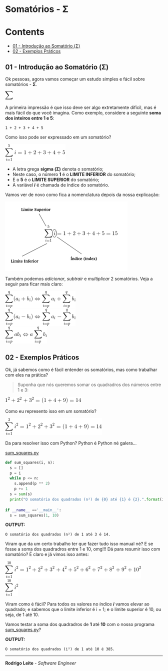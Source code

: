 # Somatórios - Σ

# Contents

 - [01 - Introdução ao Somatório (Σ)](#01)
 - [02 - Exemplos Práticos](#02)

<div id='01'></div>

## 01 - Introdução ao Somatório (Σ)

Ok pessoas, agora vamos começar um estudo simples e fácil sobre somatórios - **Σ**.

![image](images/01.png)  

A primeira impressão é que isso deve ser algo extretamente difícil, mas é mais fácil do que você imagina. Como exemplo, considere a seguinte **soma dos inteiros entre 1 e 5**:

```
1 + 2 + 3 + 4 + 5
```

Como isso pode ser expressado em um somatório?

![image](images/02.png)  

 - A letra grega **sigma (Σ)** denota o somatório;
 - Neste caso, o número **1** é o **LIMITE INFERIOR** do somatório;
 - E o **5** é o **LIMITE SUPERIOR** do somatório;
 - A variável ***i*** é chamada de índice do somatório.

Vamos ver de novo como fica a nomenclatura depois da nossa explicação:

![image](images/03.png)  

Também podemos *adicionar*, *subtrair* e *multiplicar* 2 somatórios. Veja a seguir para ficar mais claro:

![image](images/04.png)  
![image](images/05.png)  
![image](images/06.png)  

<div id='02'></div>

## 02 - Exemplos Práticos

Ok, já sabemos como é fácil entender os somatórios, mas como trabalhar com eles na prática?

> Suponha que nós queremos somar os quadradros dos números entre 1 e 3:

![image](images/1-3.png)  

Como eu represento isso em um somatório?  

![image](images/1-3-2.png)

Da para resolver isso com Python? Python é Python né galera...

[sum_squares.py](src/sum_squares.py)
```python
def sum_squares(i, n):
  s = []
  p = i
  while p <= n:
    s.append(p ** 2)
    p += 1
  s = sum(s)
  print("O somatório dos quadrados (n²) de {0} até {1} é {2}.".format(i, n, s))

if __name__ =='__main__':
  s = sum_squares(1, 10)
```

**OUTPUT:**  
```
O somatório dos quadrados (n²) de 1 até 3 é 14.
```

Viram que da um certo trabalho ter que fazer tudo isso manual né? E se fosse a soma dos quadradros entre 1 e 10, omg!!! Dá para resumir isso com somatório? É claro e já vimos isso antes:

![image](images/07.png)  
![image](images/08.png)  

Viram como é fácil? Para todos os valores no índice ***i*** vamos elevar ao quadrado; e sabemos que o limite inferior é i = 1; e o limite superior é 10, ou seja, de 1 até 10.

Vamos testar a soma dos quadradros de **1** até **10** com o nosso programa [sum_squares.py](src/sum_squares.py)?

**OUTPUT:**  
```
O somatório dos quadrados (i²) de 1 até 10 é 385.
```

---

**Rodrigo Leite** *- Software Engineer*
